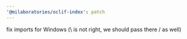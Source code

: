 ```yaml
---
'@milaboratories/oclif-index': patch
---
```


fix imports for Windows (\ is not right, we should pass there / as well)
